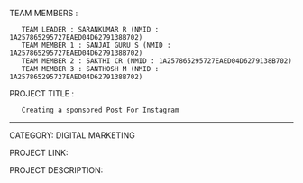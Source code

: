 TEAM MEMBERS :
      
       TEAM LEADER : SARANKUMAR R (NMID : 1A257865295727EAED04D6279138B702)
       TEAM MEMBER 1 : SANJAI GURU S (NMID : 1A257865295727EAED04D6279138B702)
       TEAM MEMBER 2 : SAKTHI CR (NMID : 1A257865295727EAED04D6279138B702)
       TEAM MEMBER 3 : SANTHOSH M (NMID : 1A257865295727EAED04D6279138B702)

        
PROJECT TITLE : 
       
       Creating a sponsored Post For Instagram
_ _ _ _ _ _ _ _ _ _ _ _ _ _ _ _ _ _ _ _ _ _ _  _  _

CATEGORY: DIGITAL MARKETING

PROJECT LINK: 

PROJECT DESCRIPTION:

      

